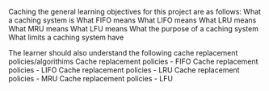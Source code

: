  Caching
the general learning objectives for this project are as follows:
What a caching system is
What FIFO means
What LIFO means
What LRU means
What MRU means
What LFU means
What the purpose of a caching system
What limits a caching system have

The learner should also understand the following cache replacement policies/algorithims
Cache replacement policies - FIFO
Cache replacement policies - LIFO
Cache replacement policies - LRU
Cache replacement policies - MRU
Cache replacement policies - LFU
